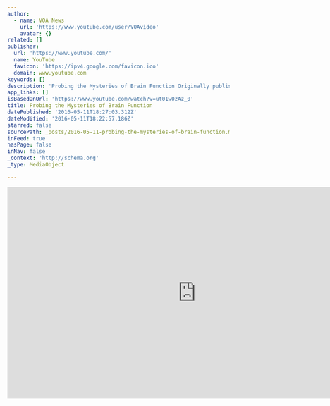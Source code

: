 ```yaml
---
author:
  - name: VOA News
    url: 'https://www.youtube.com/user/VOAvideo'
    avatar: {}
related: []
publisher:
  url: 'https://www.youtube.com/'
  name: YouTube
  favicon: 'https://ipv4.google.com/favicon.ico'
  domain: www.youtube.com
keywords: []
description: 'Probing the Mysteries of Brain Function Originally published at - http://www.voanews.com/media/video/probing-the-mysteries-of-brain-function/3326025.html'
app_links: []
isBasedOnUrl: 'https://www.youtube.com/watch?v=ut01w0zAz_0'
title: Probing the Mysteries of Brain Function
datePublished: '2016-05-11T18:27:03.312Z'
dateModified: '2016-05-11T18:22:57.186Z'
starred: false
sourcePath: _posts/2016-05-11-probing-the-mysteries-of-brain-function.md
inFeed: true
hasPage: false
inNav: false
_context: 'http://schema.org'
_type: MediaObject

---
```

<iframe src="https://cdn.embedly.com/widgets/media.html?src=https%3A%2F%2Fwww.youtube.com%2Fembed%2Fut01w0zAz_0%3Ffeature%3Doembed&amp;url=http%3A%2F%2Fwww.youtube.com%2Fwatch%3Fv%3Dut01w0zAz_0&amp;image=https%3A%2F%2Fi.ytimg.com%2Fvi%2Fut01w0zAz_0%2Fhqdefault.jpg&amp;key=b7d04c9b404c499eba89ee7072e1c4f7&amp;type=text%2Fhtml&amp;schema=google" width="854" height="480" scrolling="no" frameborder="0" allowfullscreen="" style=""></iframe>